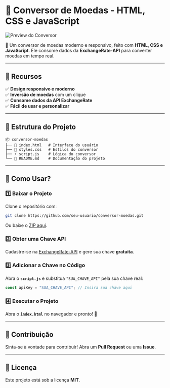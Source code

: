 # 📌 Conversor de Moedas - HTML, CSS e JavaScript  

![Preview do Conversor](https://via.placeholder.com/800x400?text=Preview+do+Conversor)  

🚀 Um conversor de moedas moderno e responsivo, feito com **HTML, CSS e JavaScript**. Ele consome dados da **ExchangeRate-API** para converter moedas em tempo real.  

---

## 📜 Recursos  
✅ **Design responsivo e moderno**  
✅ **Inversão de moedas** com um clique  
✅ **Consome dados da API ExchangeRate**  
✅ **Fácil de usar e personalizar**  

---

## 📂 Estrutura do Projeto  
```
📦 conversor-moedas  
├── 📜 index.html   # Interface do usuário  
├── 🎨 styles.css   # Estilos do conversor  
├── ⚡ script.js    # Lógica do conversor  
└── 📜 README.md    # Documentação do projeto  
```

---

## 🚀 Como Usar?  

### 1️⃣ Baixar o Projeto  
Clone o repositório com:  
```sh
git clone https://github.com/seu-usuario/conversor-moedas.git
```
Ou baixe o [ZIP aqui](https://github.com/seu-usuario/conversor-moedas/archive/refs/heads/main.zip).  

### 2️⃣ Obter uma Chave API  
Cadastre-se na [ExchangeRate-API](https://www.exchangerate-api.com/) e gere sua chave **gratuita**.  

### 3️⃣ Adicionar a Chave no Código  
Abra o **`script.js`** e substitua `"SUA_CHAVE_API"` pela sua chave real:  
```js
const apiKey = "SUA_CHAVE_API"; // Insira sua chave aqui
```

### 4️⃣ Executar o Projeto  
Abra o **`index.html`** no navegador e pronto! 🎉  

---

## 🎯 Contribuição  
Sinta-se à vontade para contribuir! Abra um **Pull Request** ou uma **Issue**.  

---

## 📜 Licença  
Este projeto está sob a licença **MIT**.  
